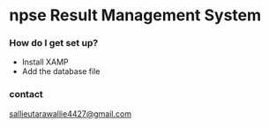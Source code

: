 # npse Result Management System


### How do I get set up? ###

* Install XAMP
* Add the database file 

### contact ###
sallieutarawallie4427@gmail.com



